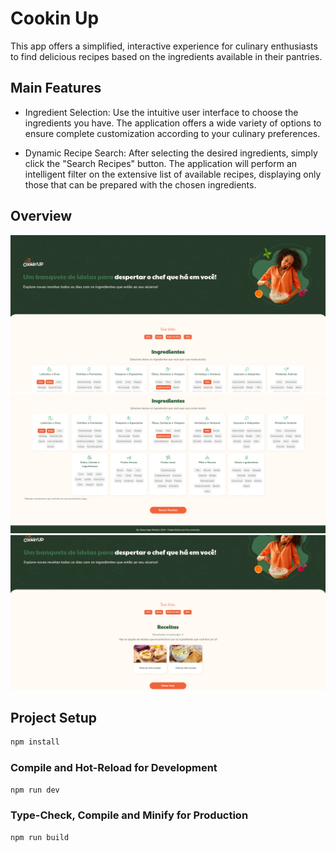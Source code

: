 # Cookin Up
This app offers a simplified, interactive experience for culinary enthusiasts to find delicious recipes based on the ingredients available in their pantries.

## Main Features
* Ingredient Selection: Use the intuitive user interface to choose the ingredients you have. The application offers a wide variety of options to ensure complete customization according to your culinary preferences.

* Dynamic Recipe Search: After selecting the desired ingredients, simply click the "Search Recipes" button. The application will perform an intelligent filter on the extensive list of available recipes, displaying only those that can be prepared with the chosen ingredients.

## Overview

<img src="./src/assets/images/home-page.png" alt="overview home page"/>
<img src="./src/assets/images/home-page2.png" alt="overview home page with button"/>

<img src="./src/assets/images/second-page.png" alt="overview second page"/>

## Project Setup

```sh
npm install
```

### Compile and Hot-Reload for Development

```sh
npm run dev
```

### Type-Check, Compile and Minify for Production

```sh
npm run build
```
